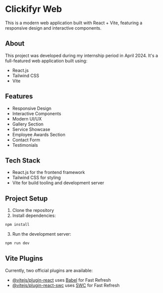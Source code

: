 # Clickifyr Web

This is a modern web application built with React + Vite, featuring a responsive design and interactive components.

## About

This project was developed during my internship period in April 2024. It's a full-featured web application built using:
- React.js
- Tailwind CSS
- Vite

## Features

- Responsive Design
- Interactive Components
- Modern UI/UX
- Gallery Section
- Service Showcase
- Employee Awards Section
- Contact Form
- Testimonials

## Tech Stack

- React.js for the frontend framework
- Tailwind CSS for styling
- Vite for build tooling and development server

## Project Setup

1. Clone the repository
2. Install dependencies:
```bash
npm install
```
3. Run the development server:
```bash
npm run dev
```

## Vite Plugins

Currently, two official plugins are available:

- [@vitejs/plugin-react](https://github.com/vitejs/vite-plugin-react/blob/main/packages/plugin-react/README.md) uses [Babel](https://babeljs.io/) for Fast Refresh
- [@vitejs/plugin-react-swc](https://github.com/vitejs/vite-plugin-react-swc) uses [SWC](https://swc.rs/) for Fast Refresh
